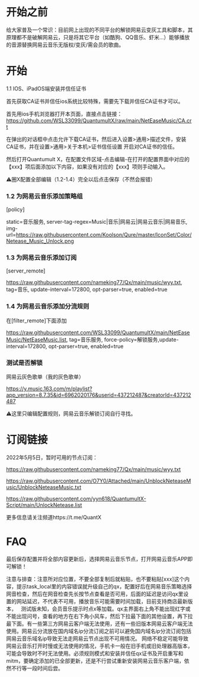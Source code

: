 # 开始之前

给大家普及一个常识：目前网上出现的不同平台的解锁网易云变灰工具和脚本，其原理都不是破解网易云，只是将其它平台（如酷狗、QQ音乐、虾米...）能够播放的音源替换网易云音乐无版权/变灰/需会员的歌曲。

# 开始
1.1 IOS、iPadOS端安装并信任证书

首先获取CA证书并信任ios系统比较特殊，需要先下载并信任CA证书才可以。

首先用ios手机浏览器打开本页面，直接点击链接：https://github.com/WSL33099/QuantumultX/raw/main/NetEaseMusic/CA.crt

在弹出的对话框中点击允许下载CA证书，然后进入设置>通用>描述文件，安装CA证书，并在设置>通用>关于本机>证书信任设置 开启对CA证书的信任。

然后打开Quantumult X，在配置文件区域-点击编辑-在打开的配置界面中对应的【xxx】项后面添加以下内容，如果没有对应的【xxx】项则手动输入。

⚠️圈X配置全部编辑（1.2-1.4）完全以后点击保存（不然会报错）

### 1.2 为网易云音乐添加策略组

[policy]


static=音乐服务, server-tag-regex=Music|音乐|网易云|网易云音乐|网易音乐, img-url=https://raw.githubusercontent.com/Koolson/Qure/master/IconSet/Color/Netease_Music_Unlock.png


### 1.3 为网易云音乐添加订阅

[server_remote]

https://raw.githubusercontent.com/nameking77/Qx/main/music/wyy.txt, tag=音乐, update-interval=172800, opt-parser=true, enabled=true

### 1.4 为网易云音乐添加分流规则

在[filter_remote]下面添加

https://raw.githubusercontent.com/WSL33099/QuantumultX/main/NetEaseMusic/NetEaseMusic.list, tag=音乐服务, force-policy=解锁服务,update-interval=172800, opt-parser=true, enabled=true


### 测试是否解锁

网易云灰色歌单（我的灰色歌单）

https://y.music.163.com/m/playlist?app_version=8.7.35&id=6962020176&userid=437212487&creatorId=437212487

⚠️这里只编辑配置规则，网易云音乐解锁订阅自行寻找。

# 订阅链接
2022年5月5日，暂时可用的节点订阅：

https://raw.githubusercontent.com/nameking77/Qx/main/music/wyy.txt

https://raw.githubusercontent.com/O7Y0/Attached/main/UnblockNeteaseMusic/UnblockNeteaseMusic.txt

https://raw.githubusercontent.com/yyn618/QuantumultX-Script/main/UnlockNetease.list 

更多信息请关注频道https://t.me/QuantX

# FAQ

最后保存配置并将全部内容更新后，选择网易云音乐节点，打开网易云音乐APP即可解锁！


注意与排查：注意所对应位置，不要全部复制后就粘贴，也不要粘贴[xxx]这个内容，提示task_local里的内容错误就升级自己的qx，配置好后在网易音乐策略选择网音检查，然后在网音检查先长按节点查看是否可用，后面的延迟是访问qx里设置的网站延迟，不代表不可用，播放音乐可能需要时间加载，目前支持商店最新版本，  
测试版未知，会员音乐提示时点x等加载。qx主界面右上角不能出现红字或不能出现问号，查看的地方在右下角小风车，然后下拉最下面的其他设置，再下拉最下面。有一些第三方网易云客户端无法使用，还有一些旧版本网易云客户端无法使用。网易云分流放在国内域名ip分流订阅之前可以避免国内域名ip分流订阅包括网易云音乐域名ip导致无法走网易云节点出现不可用情况。
网络不稳定可能导致网易云音乐打开时慢或无法使用的情况，手机卡一般在旧手机或旧处理器高版本，可能会导致时不时无法使用。必须规则模式和安装并信任qx证书及开启重写和mitm，要确定添加的已全部更新，还是不行尝试重新安装网易云音乐客户端，依然不行等一段时间后尝。
